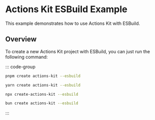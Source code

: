 # Actions Kit ESBuild Example

This example demonstrates how to use Actions Kit with ESBuild.

## Overview

To create a new Actions Kit project with ESBuild, you can just run the following command:

::: code-group

```bash [pnpm]
pnpm create actions-kit --esbuild
```

```bash [yarn]
yarn create actions-kit --esbuild
```

```bash [npm]
npx create-actions-kit --esbuild
```

```bash [bun]
bun create actions-kit --esbuild
```

:::

